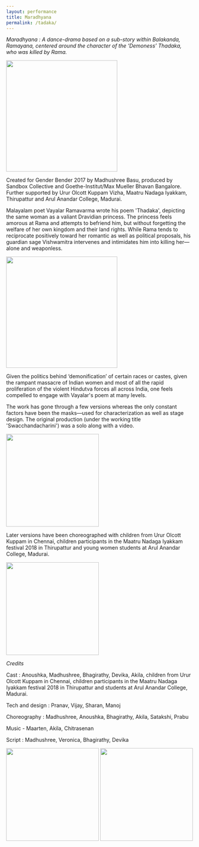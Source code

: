 ```yaml
---
layout: performance
title: Maradhyana
permalink: /tadaka/
---
```


<i>Maradhyana : A dance-drama based on a sub-story within Balakanda, Ramayana, centered around the character of the ‘Demoness’ Thadaka, who was killed by Rama.
</i>


<div class="pictures-container">
 <img src="../images/tadaka/tadaka1.jpg" class="shrinkToFit" height="300">
</div>


Created for Gender Bender 2017 by Madhushree Basu, produced by Sandbox Collective and Goethe-Institut/Max Mueller Bhavan Bangalore. Further supported by Urur Olcott Kuppam Vizha, Maatru Nadaga Iyakkam, Thirupattur and Arul Anandar College, Madurai. 


Malayalam poet Vayalar Ramavarma wrote his poem 'Thadaka', depicting the same woman as a valiant Dravidian princess. The princess feels amorous at Rama and attempts to befriend him, but without forgetting the welfare of her own kingdom and their land rights. While Rama tends to reciprocate positively toward her romantic as well as political proposals, his guardian sage Vishwamitra intervenes and intimidates him into killing her—alone and weaponless.


<div class="pictures-container">
 <img src="../images/tadaka/tadaka2.jpg" class="shrinkToFit" height="300">
</div>


Given the politics behind ‘demonification’ of certain races or castes, given the rampant massacre of Indian women and most of all the rapid proliferation of the violent Hindutva forces all across India, one feels compelled to engage with Vayalar's poem at many levels.


The work has gone through a few versions whereas the only constant factors have been the masks—used for characterization as well as stage design. The original production (under the working title 'Swacchandacharini') was a solo along with a video.

<div class="pictures-container">
  <img src="../images/tadaka/tadaka4.jpg" class="shrinkToFit" height="250">
</div>





Later versions have been choreographed with children from Urur Olcott Kuppam in Chennai, children participants in the Maatru Nadaga Iyakkam festival 2018 in Thirupattur and young women students at Arul Anandar College, Madurai. 



<div class="pictures-container">
  <img src="../images/tadaka/tadaka6.jpg" class="shrinkToFit" height="250">
</div>



<i>Credits</i>

Cast : Anoushka, Madhushree, Bhagirathy, Devika, Akila, children from Urur Olcott Kuppam in Chennai, children participants in the Maatru Nadaga Iyakkam festival 2018 in Thirupattur and students at Arul Anandar College, Madurai.  

Tech and design : Pranav, Vijay, Sharan, Manoj

Choreography : Madhushree, Anoushka, Bhagirathy, Akila, Satakshi, Prabu

Music - Maarten, Akila, Chitrasenan

Script : Madhushree, Veronica, Bhagirathy, Devika


<div class="pictures-container">
 <img src="../images/tadaka/tadaka7.jpg" class="shrinkToFit" height="250">
  <img src="../images/tadaka/tadaka8.jpg" class="shrinkToFit" height="250">
</div>

